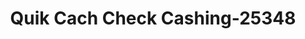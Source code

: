 ---
f_zip-code: 70433
f_state-code: LA
title: Quik Cach Check Cashing-25348
f_phone: 985-893-7222
f_city-only: Covington
f_address: 1200 Business 190 Ste 15 Covington
f_location-unique-id: '25348'
slug: quik-cach-check-cashing-25348
updated-on: '2024-05-30T13:46:58.046Z'
created-on: '2024-05-30T13:36:59.803Z'
published-on: '2024-05-30T13:54:32.469Z'
f_city-state: cms/city/covington-la.md
f_company: cms/company/quik-cach-check-cashing.md
f_state: cms/state/louisiana.md
layout: '[payday-loan].html'
tags: payday-loan
---